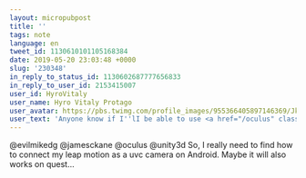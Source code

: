 ```yaml
---
layout: micropubpost
title: ''
tags: note
language: en
tweet_id: 1130610101105168384
date: 2019-05-20 23:03:48 +0000
slug: '230348'
in_reply_to_status_id: 1130602687777656833
in_reply_to_user_id: 2153415007
user_id: HyroVitaly
user_name: Hyro Vitaly Protago
user_avatar: https://pbs.twimg.com/profile_images/955366405897146369/JkULUUC4.jpg
user_text: 'Anyone know if I''lI be able to use <a href="/oculus" class="twitter-atreply pretty-link js-nav" dir="ltr" data-mentioned-user-id="714758552"><s>@</s><b>Oculus</b></a> Quest within the <a href="/unity3d" class="twitter-atreply pretty-link js-nav" dir="ltr" data-mentioned-user-id="15531582"><s>@</s><b>unity3d</b></a> editor on day one? I.e., hit play in the editor, launch to a connected Quest? Giving a dev talk re: "AR/VR for Web Devs" on Wed, would love to show this off. Guess I''ll find out tomorrow <img class="Emoji Emoji--forText" src="https://abs.twimg.com/emoji/v2/72x72/1f62c.png" draggable="false" alt="😬" title="Visage grimaçant" aria-label="Emoji: Visage grimaçant">'
---
```

@evilmikedg @jamesckane @oculus @unity3d So, I really need to find how to connect my leap motion as a uvc camera on Android. Maybe it will also works on quest...
